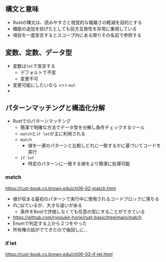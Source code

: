 ## 構文と意味
- Rustの構文は、読みやすさと視覚的な複雑さの軽減を目的とする
- 機能の追加を妨げたとしても前方互換性を非常に重視している
- 項目を一度宣言するとスコープ内にある限りその名前で参照する

## 変数、定数、データ型
- 変数は`let`で宣言する
	- デフォルトで不変
	- 変更不可
- 変更可能にしたいなら >>> `mut`
- 


## パターンマッチングと構造化分解
- Rustでのパターンマッチング
	- 簡潔で明確な方法でデータ型を分解し条件チェックするツール
	- `match`と`if let`が主に利用される
	- `match`
		- 値を一連のパターンと比較しどれに一致するかに基づいてコードを実行
	- `if let`
		- 特定のパターンに一致する値をより簡潔に処理可能
### match
https://rust-book.cs.brown.edu/ch06-02-match.html
- 値が収まる最初のパターンで実行中に使用されるコードブロックに落ちる
- ifに似ているが、大きな違いがある
	- 条件をBoolで評価しなくても任意の型にすることができている
- https://github.com/ryosuke-horie/rust-basic/tree/main/match
- Enumで判定する上から２つをやった
- 所有権の話がでてきたので後回しに...

### if let
https://rust-book.cs.brown.edu/ch06-03-if-let.html